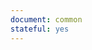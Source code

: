 ```yaml
---
document: common
stateful: yes
---
```

<article id="a1" area-stage="splash upper lower">
	<section id="s1" in-area="splash upper"></section>
	<section id="s2" in-area="splash lower"></section>
</article>
	
<article id="a2" area-stage="first second">
	<section id="s3" in-area="first"></section>
	<section id="s4" in-area="second"></section>
</article>